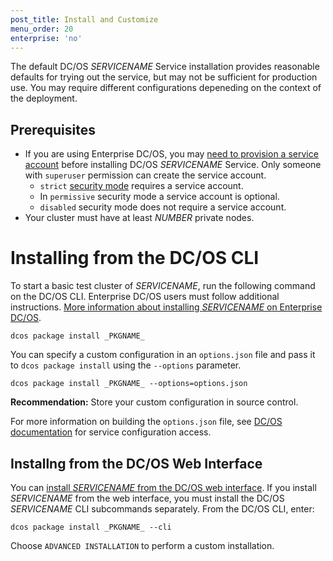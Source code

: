 ```yaml
---
post_title: Install and Customize
menu_order: 20
enterprise: 'no'
---
```


The default DC/OS _SERVICENAME_ Service installation provides reasonable defaults for trying out the service, but may not be sufficient for production use. You may require different configurations depeneding on the context of the deployment.

## Prerequisites

- If you are using Enterprise DC/OS, you may [need to provision a service account](https://docs.mesosphere.com/latest/security/service-auth/custom-service-auth/) before installing DC/OS _SERVICENAME_ Service. Only someone with `superuser` permission can create the service account.
  - `strict` [security mode](https://docs.mesosphere.com/latest/administration/installing/custom/configuration-parameters/#security) requires a service account.
  - In `permissive` security mode a service account is optional.
  - `disabled` security mode does not require a service account.
- Your cluster must have at least _NUMBER_ private nodes.

# Installing from the DC/OS CLI

To start a basic test cluster of _SERVICENAME_, run the following command on the DC/OS CLI. Enterprise DC/OS users must follow additional instructions. [More information about installing _SERVICENAME_ on Enterprise DC/OS](https://docs.mesosphere.com/latest/security/service-auth/custom-service-auth/).

```shell
dcos package install _PKGNAME_ 
```

You can specify a custom configuration in an `options.json` file and pass it to `dcos package install` using the `--options` parameter.

```shell
dcos package install _PKGNAME_ --options=options.json
```

**Recommendation:** Store your custom configuration in source control.

For more information on building the `options.json` file, see [DC/OS documentation](https://docs.mesosphere.com/latest/usage/managing-services/config-universe-service/) for service configuration access.

## Installng from the DC/OS Web Interface

You can [install _SERVICENAME_ from the DC/OS web interface](https://docs.mesosphere.com/latest/usage/managing-services/install/). If you install _SERVICENAME_ from the web interface, you must install the DC/OS _SERVICENAME_ CLI subcommands separately. From the DC/OS CLI, enter:

```shell
dcos package install _PKGNAME_ --cli
```

Choose `ADVANCED INSTALLATION` to perform a custom installation.
